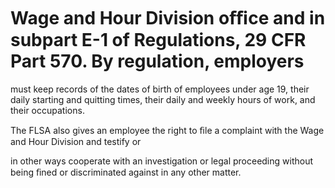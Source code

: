 # Wage and Hour Division oﬃce and in subpart E-1 of Regulations, 29 CFR Part 570. By regulation, employers

must keep records of the dates of birth of employees under age 19, their daily starting and quitting times, their daily and weekly hours of work, and their occupations.

The FLSA also gives an employee the right to ﬁle a complaint with the Wage and Hour Division and testify or

in other ways cooperate with an investigation or legal proceeding without being ﬁned or discriminated against in any other matter.